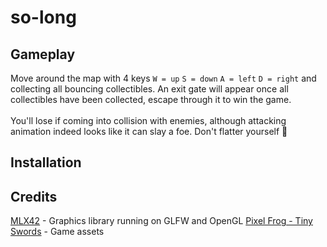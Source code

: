# so-long

## Gameplay

Move around the map with 4 keys `W = up` `S = down` `A = left` `D = right` and collecting all bouncing collectibles.
An exit gate will appear once all collectibles have been collected, escape through it to win the game.
<br /><br />
You'll lose if coming into collision with enemies, although attacking animation indeed looks like 
it can slay a foe. Don't flatter yourself :zany_face:

## Installation

## Credits
[MLX42](https://github.com/codam-coding-college/MLX42) - Graphics library running on GLFW and OpenGL
[Pixel Frog - Tiny Swords](https://pixelfrog-assets.itch.io/tiny-swords) - Game assets

